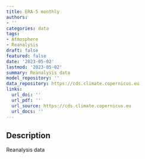 ```yaml
---
title: ERA-5 monthly
authors:
- ''
categories: data
tags:
- Atmosphere
- Reanalysis
draft: false
featured: false
date: '2023-05-02'
lastmod: '2023-05-02'
summary: Reanalysis data
model_repository: ''
data_repository: https://cds.climate.copernicus.eu
links:
  url_doi: ''
  url_pdf: ''
  url_source: https://cds.climate.copernicus.eu
  url_docs: ''
---
```


## Description

Reanalysis data

